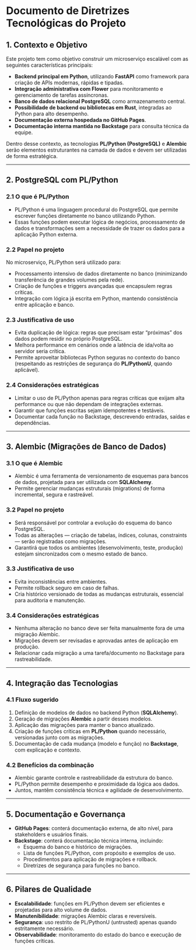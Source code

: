 # Documento de Diretrizes Tecnológicas do Projeto

## 1. Contexto e Objetivo
Este projeto tem como objetivo construir um microserviço escalável com as seguintes características principais:

- **Backend principal em Python**, utilizando **FastAPI** como framework para criação de APIs modernas, rápidas e tipadas.  
- **Integração administrativa com Flower** para monitoramento e gerenciamento de tarefas assíncronas.  
- **Banco de dados relacional PostgreSQL** como armazenamento central.  
- **Possibilidade de backend ou bibliotecas em Rust**, integradas ao Python para alto desempenho.  
- **Documentação externa hospedada no GitHub Pages**.  
- **Documentação interna mantida no Backstage** para consulta técnica da equipe.  

Dentro desse contexto, as tecnologias **PL/Python (PostgreSQL)** e **Alembic** serão elementos estruturantes na camada de dados e devem ser utilizadas de forma estratégica.

---

## 2. PostgreSQL com PL/Python

### 2.1 O que é PL/Python
- PL/Python é uma linguagem procedural do PostgreSQL que permite escrever funções diretamente no banco utilizando Python.  
- Essas funções podem executar lógica de negócios, processamento de dados e transformações sem a necessidade de trazer os dados para a aplicação Python externa.  

### 2.2 Papel no projeto
No microserviço, PL/Python será utilizado para:  
- Processamento intensivo de dados diretamente no banco (minimizando transferência de grandes volumes pela rede).  
- Criação de funções e triggers avançadas que encapsulem regras críticas.  
- Integração com lógica já escrita em Python, mantendo consistência entre aplicação e banco.  

### 2.3 Justificativa de uso
- Evita duplicação de lógica: regras que precisam estar “próximas” dos dados podem residir no próprio PostgreSQL.  
- Melhora performance em cenários onde a latência de ida/volta ao servidor seria crítica.  
- Permite aproveitar bibliotecas Python seguras no contexto do banco (respeitando as restrições de segurança do **PL/PythonU**, quando aplicável).  

### 2.4 Considerações estratégicas
- Limitar o uso de PL/Python apenas para regras críticas que exijam alta performance ou que não dependam de integrações externas.  
- Garantir que funções escritas sejam idempotentes e testáveis.  
- Documentar cada função no Backstage, descrevendo entradas, saídas e dependências.  

---

## 3. Alembic (Migrações de Banco de Dados)

### 3.1 O que é Alembic
- Alembic é uma ferramenta de versionamento de esquemas para bancos de dados, projetada para ser utilizada com **SQLAlchemy**.  
- Permite gerenciar mudanças estruturais (migrations) de forma incremental, segura e rastreável.  

### 3.2 Papel no projeto
- Será responsável por controlar a evolução do esquema do banco PostgreSQL.  
- Todas as alterações — criação de tabelas, índices, colunas, constraints — serão registradas como migrações.  
- Garantirá que todos os ambientes (desenvolvimento, teste, produção) estejam sincronizados com o mesmo estado de banco.  

### 3.3 Justificativa de uso
- Evita inconsistências entre ambientes.  
- Permite rollback seguro em caso de falhas.  
- Cria histórico versionado de todas as mudanças estruturais, essencial para auditoria e manutenção.  

### 3.4 Considerações estratégicas
- Nenhuma alteração no banco deve ser feita manualmente fora de uma migração Alembic.  
- Migrações devem ser revisadas e aprovadas antes de aplicação em produção.  
- Relacionar cada migração a uma tarefa/documento no Backstage para rastreabilidade.  

---

## 4. Integração das Tecnologias

### 4.1 Fluxo sugerido
1. Definição de modelos de dados no backend Python (**SQLAlchemy**).  
2. Geração de migrações **Alembic** a partir desses modelos.  
3. Aplicação das migrações para manter o banco atualizado.  
4. Criação de funções críticas em **PL/Python** quando necessário, versionadas junto com as migrações.  
5. Documentação de cada mudança (modelo e função) no **Backstage**, com explicação e contexto.  

### 4.2 Benefícios da combinação
- Alembic garante controle e rastreabilidade da estrutura do banco.  
- PL/Python permite desempenho e proximidade da lógica aos dados.  
- Juntos, mantêm consistência técnica e agilidade de desenvolvimento.  

---

## 5. Documentação e Governança
- **GitHub Pages**: conterá documentação externa, de alto nível, para stakeholders e usuários finais.  
- **Backstage**: conterá documentação técnica interna, incluindo:  
  - Esquema do banco e histórico de migrações.  
  - Lista de funções PL/Python, com propósito e exemplos de uso.  
  - Procedimentos para aplicação de migrações e rollback.  
  - Diretrizes de segurança para funções no banco.  

---

## 6. Pilares de Qualidade
- **Escalabilidade**: funções em PL/Python devem ser eficientes e projetadas para alto volume de dados.  
- **Manutenibilidade**: migrações Alembic claras e reversíveis.  
- **Segurança**: uso restrito de PL/PythonU (untrusted) apenas quando estritamente necessário.  
- **Observabilidade**: monitoramento do estado do banco e execução de funções críticas.  
